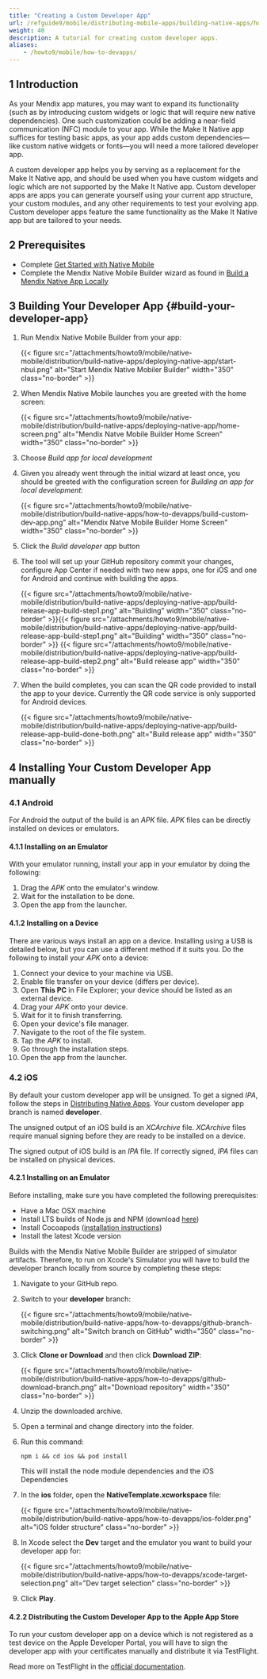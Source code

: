 ```yaml
---
title: "Creating a Custom Developer App"
url: /refguide9/mobile/distributing-mobile-apps/building-native-apps/how-to-devapps/
weight: 40
description: A tutorial for creating custom developer apps.
aliases:
    - /howto9/mobile/how-to-devapps/
---
```


## 1 Introduction

As your Mendix app matures, you may want to expand its functionality (such as by introducing custom widgets or logic that will require new native dependencies). One such customization could be adding a near-field communication (NFC) module to your app. While the Make It Native app suffices for testing basic apps, as your app adds custom dependencies—like custom native widgets or fonts—you will need a more tailored developer app.

A custom developer app helps you by serving as a replacement for the Make It Native app, and should be used when you have custom widgets and logic which are not supported by the Make It Native app. Custom developer apps are apps you can generate yourself using your current app structure, your custom modules, and any other requirements to test your evolving app. Custom developer apps feature the same functionality as the Make It Native app but are tailored to your needs.

## 2 Prerequisites

* Complete [Get Started with Native Mobile](/refguide9/mobile/getting-started-with-mobile/)
* Complete the Mendix Native Mobile Builder wizard as found in [Build a Mendix Native App Locally](/refguide9/mobile/distributing-mobile-apps/building-native-apps/native-build-locally-manually/)

## 3 Building Your Developer App {#build-your-developer-app}

1. Run Mendix Native Mobile Builder from your app: 

    {{< figure src="/attachments/howto9/mobile/native-mobile/distribution/build-native-apps/deploying-native-app/start-nbui.png" alt="Start Mendix Native Mobiler Builder"   width="350"  class="no-border" >}}

1. When Mendix Native Mobile launches you are greeted with the home screen:

    {{< figure src="/attachments/howto9/mobile/native-mobile/distribution/build-native-apps/deploying-native-app/home-screen.png" alt="Mendix Natve Mobile Builder Home Screen"   width="350"  class="no-border" >}} 

1. Choose *Build app for local development*

1. Given you already went through the initial wizard at least once, you should be greeted with the configuration screen for *Building an app for local development*: 

    {{< figure src="/attachments/howto9/mobile/native-mobile/distribution/build-native-apps/how-to-devapps/build-custom-dev-app.png" alt="Mendix Natve Mobile Builder Home Screen"   width="350"  class="no-border" >}} 

1. Click the *Build developer app* button

1. The tool will set up your GitHub repository commit your changes, configure App Center if needed with two new apps, one for iOS and one for Android and continue with building the apps.

    {{< figure src="/attachments/howto9/mobile/native-mobile/distribution/build-native-apps/deploying-native-app/build-release-app-build-step1.png" alt="Building"   width="350"  class="no-border" >}}{{< figure src="/attachments/howto9/mobile/native-mobile/distribution/build-native-apps/deploying-native-app/build-release-app-build-step1.png" alt="Building"   width="350"  class="no-border" >}}
    {{< figure src="/attachments/howto9/mobile/native-mobile/distribution/build-native-apps/deploying-native-app/build-release-app-build-step2.png" alt="Build release app" width="350" class="no-border" >}}

1. When the build completes, you can scan the QR code provided to install the app to your device. Currently the QR code service is only supported for Android devices.

    {{< figure src="/attachments/howto9/mobile/native-mobile/distribution/build-native-apps/deploying-native-app/build-release-app-build-done-both.png" alt="Build release app"   width="350"  class="no-border" >}}

## 4 Installing Your Custom Developer App manually

### 4.1 Android

For Android the output of the build is an *APK* file. *APK* files can be directly installed on devices or emulators.

#### 4.1.1 Installing on an Emulator

With your emulator running, install your app in your emulator by doing the following:

1. Drag the *APK* onto the emulator's window.
2. Wait for the installation to be done.
3. Open the app from the launcher.

#### 4.1.2 Installing on a Device

There are various ways install an app on a device. Installing using a USB is detailed below, but you can use a different method if it suits you. Do the following to install your *APK* onto a device:

1. Connect your device to your machine via USB.
2. Enable file transfer on your device (differs per device).
3. Open **This PC** in File Explorer; your device should be listed as an external device.
4. Drag your *APK* onto your device.
5. Wait for it to finish transferring.
6. Open your device's file manager.
7. Navigate to the root of the file system.
8. Tap the *APK* to install.
9. Go through the installation steps.
10. Open the app from the launcher.

### 4.2 iOS

By default your custom developer app will be unsigned. To get a signed *IPA*, follow the steps in [Distributing Native Apps](/refguide9/mobile/distributing-mobile-apps/distributing-native-apps/). Your custom developer app branch is named **developer**.

The unsigned output of an iOS build is an *XCArchive* file. *XCArchive* files require manual signing before they are ready to be installed on a device.

The signed output of iOS build is an *IPA* file. If correctly signed, *IPA* files can be installed on physical devices.

#### 4.2.1 Installing on an Emulator

Before installing, make sure you have completed the following prerequisites:

* Have a Mac OSX machine
* Install LTS builds of Node.js and NPM (download [here](https://nodejs.org/en/))
* Install Cocoapods ([installation instructions](https://cocoapods.org/#install))
* Install the latest Xcode version

Builds with the Mendix Native Mobile Builder are stripped of simulator artifacts. Therefore, to run on Xcode's Simulator you will have to build the developer branch locally from source by completing these steps:

1. Navigate to your GitHub repo.
2. Switch to your **developer** branch:

    {{< figure src="/attachments/howto9/mobile/native-mobile/distribution/build-native-apps/how-to-devapps/github-branch-switching.png" alt="Switch branch on GitHub"   width="350"  class="no-border" >}}
   
3. Click **Clone or Download** and then click **Download ZIP**:

    {{< figure src="/attachments/howto9/mobile/native-mobile/distribution/build-native-apps/how-to-devapps/github-download-branch.png" alt="Download repository"   width="350"  class="no-border" >}}

4. Unzip the downloaded archive.
5. Open a terminal and change directory into the folder.
6. Run this command:

    ```shell {linenos=false}
    npm i && cd ios && pod install
    ```

    This will install the node module dependencies and the iOS Dependencies
7. In the **ios** folder, open the **NativeTemplate.xcworkspace** file:

    {{< figure src="/attachments/howto9/mobile/native-mobile/distribution/build-native-apps/how-to-devapps/ios-folder.png" alt="iOS folder structure" class="no-border" >}}

8. In Xcode select the **Dev** target and the emulator you want to build your developer app for:

    {{< figure src="/attachments/howto9/mobile/native-mobile/distribution/build-native-apps/how-to-devapps/xcode-target-selection.png" alt="Dev target selection" class="no-border" >}}

9. Click **Play**.

#### 4.2.2 Distributing the Custom Developer App to the Apple App Store

To run your custom developer app on a device which is not registered as a test device on the Apple Developer Portal, you will have to sign the developer app with your certificates manually and distribute it via TestFlight.

Read more on TestFlight in the [official documentation](https://testflight.apple.com/).
